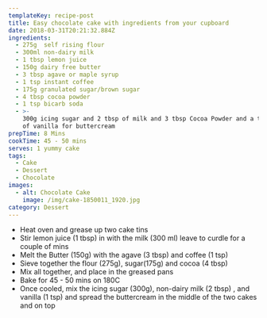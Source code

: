 ```yaml
---
templateKey: recipe-post
title: Easy chocolate cake with ingredients from your cupboard
date: 2018-03-31T20:21:32.884Z
ingredients:
  - 275g  self rising flour
  - 300ml non-dairy milk
  - 1 tbsp lemon juice
  - 150g dairy free butter
  - 3 tbsp agave or maple syrup
  - 1 tsp instant coffee
  - 175g granulated sugar/brown sugar
  - 4 tbsp cocoa powder
  - 1 tsp bicarb soda
  - >-
    300g icing sugar and 2 tbsp of milk and 3 tbsp Cocoa Powder and a teaspoon
    of vanilla for buttercream
prepTime: 8 Mins
cookTime: 45 - 50 mins
serves: 1 yummy cake
tags:
  - Cake
  - Dessert
  - Chocolate
images:
  - alt: Chocolate Cake
    image: /img/cake-1850011_1920.jpg
category: Dessert
---
```

* Heat oven and grease up two cake tins
* Stir lemon juice (1 tbsp) in with the milk (300 ml) leave to curdle for a couple of mins
* Melt the Butter (150g) with the agave (3 tbsp) and coffee (1 tsp)
* Sieve together the flour (275g), sugar(175g) and cocoa (4 tbsp)
* Mix all together, and place in the greased pans
* Bake for 45 - 50 mins on 180C
* Once cooled, mix the icing sugar (300g), non-dairy milk (2 tbsp) , and vanilla (1 tsp) and spread the buttercream in the middle of the two cakes and on top
